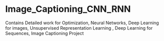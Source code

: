 # Image_Captioning_CNN_RNN
Contains Detailed work for Optimization, Neural Networks, Deep Learning for images,  Unsupervised Representation Learning , Deep Learning for Sequences, Image Captioning Project 
